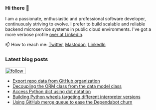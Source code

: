 ### Hi there 👋

I am a passionate, enthusiastic and professional software developer, continuously striving to evolve. I prefer to build scalable and reliable backend microservice systems in public cloud environments. I've got a more verbose profile [over at LinkedIn](https://www.linkedin.com/in/fredrik/).

📫 How to reach me: [Twitter](https://twitter.com/fredrikaverpil), [Mastodon](https://fosstodon.org/@fredrikaverpil), [LinkedIn](https://www.linkedin.com/in/fredrik/)


<!--
- 🔭 I’m currently working on ...
- 🌱 I’m currently learning ...
- 👯 I’m looking to collaborate on ...
- 🤔 I’m looking for help with ...
- 💬 Ask me about ...
- 📫 How to reach me: ...
- 😄 Pronouns: ...
- ⚡ Fun fact: ...
-->

### Latest blog posts

<a href='https://feedly.com/i/subscription/feed%2Fhttps%3A%2F%2Ffredrikaverpil.github.io%2Ffeed_rss_created.xml'  target='blank'><img id='feedlyFollow' src='https://s1.feedly.com/legacy/feedly-follow-rectangle-volume-small_2x.png' alt='follow us in feedly' width='66' height='20'></a>

<!-- BLOG-POST-LIST:START -->
- [Export repo data from GitHub organization](https://fredrikaverpil.github.io/blog/2023/09/01/export-repo-data-from-github-organization/)
- [Decoupling the ORM class from the data model class](https://fredrikaverpil.github.io/blog/2023/07/02/decoupling-the-orm-class-from-the-data-model-class/)
- [Access Python dict using dot notation](https://fredrikaverpil.github.io/blog/2023/06/21/access-python-dict-using-dot-notation/)
- [Building Python wheels targeting different interpreter versions](https://fredrikaverpil.github.io/blog/2023/06/02/building-python-wheels-targeting-different-interpreter-versions/)
- [Using GitHub merge queue to ease the Dependabot churn](https://fredrikaverpil.github.io/blog/2023/03/29/using-github-merge-queue-to-ease-the-dependabot-churn/)
<!-- BLOG-POST-LIST:END -->

